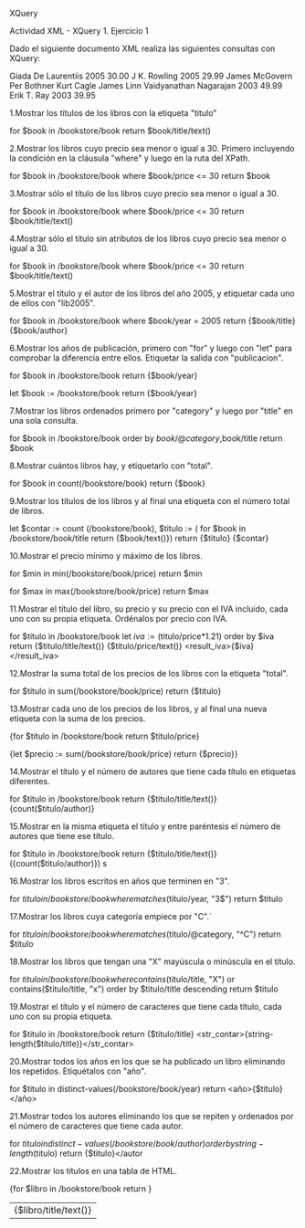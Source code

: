 XQuery

Actividad XML - XQuery 1.
Ejercicio 1

Dado el siguiente documento XML realiza las siguientes consultas con XQuery:

<?xml version="1.0" encoding="UTF-8"?>
<bookstore>
  <book category="COOKING">
    <title lang="en">Everyday Italian</title>
    <author>Giada De Laurentiis</author>
    <year>2005</year>
    <price>30.00</price>
  </book>
  <book category="CHILDREN">
    <title lang="en">Harry Potter</title>
    <author>J K. Rowling</author>
    <year>2005</year>
    <price>29.99</price>
  </book>
  <book category="WEB">
    <title lang="en">XQuery Kick Start</title>
    <author>James McGovern</author>
    <author>Per Bothner</author>
    <author>Kurt Cagle</author>
    <author>James Linn</author>
    <author>Vaidyanathan Nagarajan</author>
    <year>2003</year>
    <price>49.99</price>
  </book>
  <book category="WEB">
    <title lang="en">Learning XML</title>
    <author>Erik T. Ray</author>
    <year>2003</year>
    <price>39.95</price>
  </book>
</bookstore> 

1.Mostrar los títulos de los libros con la etiqueta "titulo"

for $book in /bookstore/book
return $book/title/text()

2.Mostrar los libros cuyo precio sea menor o igual a 30. Primero incluyendo la condición en la cláusula "where" y luego en la ruta del XPath.

for $book in /bookstore/book
where $book/price <= 30
return $book

3.Mostrar sólo el título de los libros cuyo precio sea menor o igual a 30.

for $book in /bookstore/book
where $book/price <= 30
return $book/title/text()

4.Mostrar sólo el título sin atributos de los libros cuyo precio sea menor o igual a 30.

for $book in /bookstore/book
where $book/price <= 30
return $book/title/text()

5.Mostrar el título y el autor de los libros del año 2005, y etiquetar cada uno de ellos con "lib2005".

for $book in /bookstore/book
where $book/year = 2005
return <lib2005>{$book/title}{$book/author}</lib2005>

6.Mostrar los años de publicación, primero con "for" y luego con "let" para comprobar la diferencia entre ellos. Etiquetar la salida con "publicacion".

for $book in /bookstore/book
return <publicacion>{$book/year}</publicacion>

let $book := /bookstore/book
return <publicacion>{$book/year}</publicacion>

7.Mostrar los libros ordenados primero por "category" y luego por "title" en una sola consulta.

for $book in /bookstore/book
order by $book/@category,$book/title
return $book

8.Mostrar cuántos libros hay, y etiquetarlo con "total".

for $book in count(/bookstore/book)
return <tolal>{$book}</tolal>

9.Mostrar los títulos de los libros y al final una etiqueta con el número total de libros.

let $contar := count (/bookstore/book),
    $titulo := (
      for $book in /bookstore/book/title 
      return <titulo>{$book/text()}</titulo>) 
return 
      <resultado>
        {$titulo}
        <total>{$contar}</total>
      </resultado>

10.Mostrar el precio mínimo y máximo de los libros.

for $min in min(/bookstore/book/price)
  return $min

for $max in max(/bookstore/book/price)
  return $max

11.Mostrar el título del libro, su precio y su precio con el IVA incluido, cada uno con su propia etiqueta. Ordénalos por precio con IVA.

for $titulo in /bookstore/book
let $iva := ($titulo/price*1.21)
order by $iva
   return <result>
          <titulo>{$titulo/title/text()}</titulo>
          <precio>{$titulo/price/text()}</precio>
          <result_iva>{$iva}</result_iva>
          </result>

12.Mostrar la suma total de los precios de los libros con la etiqueta "total".

for $titulo in sum(/bookstore/book/price)
   return <total>{$titulo}</total>

13.Mostrar cada uno de los precios de los libros, y al final una nueva etiqueta con la suma de los precios.

<libro>
{for $titulo in /bookstore/book
return $titulo/price}

{let $precio := sum(/bookstore/book/price)
return <total>{$precio}</total>}
</libro>

14.Mostrar el título y el número de autores que tiene cada título en etiquetas diferentes.

for $titulo in /bookstore/book
return <libro>
       <titulo>{$titulo/title/text()}</titulo>
       <autor>{count($titulo/author)}</autor>
       </libro>

15.Mostrar en la misma etiqueta el título y entre paréntesis el número de autores que tiene ese título.

for $titulo in /bookstore/book
return <libro>
       {$titulo/title/text()}
       ({count($titulo/author)})
       </libro>s

16.Mostrar los libros escritos en años que terminen en "3".

for $titulo in /bookstore/book
where matches($titulo/year, "3$")
return $titulo

17.Mostrar los libros cuya categoría empiece por "C".`

for $titulo in /bookstore/book
where matches($titulo/@category, "^C")
return $titulo

18.Mostrar los libros que tengan una "X" mayúscula o minúscula en el título.

for $titulo in /bookstore/book
where contains($titulo/title, "X") or contains($titulo/title, "x") order by $titulo/title descending
return $titulo

19.Mostrar el título y el número de caracteres que tiene cada título, cada uno con su propia etiqueta.

for $titulo in /bookstore/book
return <libro>
          {$titulo/title}
          <str_contar>{string-length($titulo/title)}</str_contar>
        </libro>

20.Mostrar todos los años en los que se ha publicado un libro eliminando los repetidos. Etiquétalos con "año".

for $titulo in distinct-values(/bookstore/book/year)
return <año>{$titulo}</año>

21.Mostrar todos los autores eliminando los que se repiten y ordenados por el número de caracteres que tiene cada autor.

for $titulo in distinct-values(/bookstore/book/author)
order by string-length($titulo)
return <autor>{$titulo}</autor

22.Mostrar los títulos en una tabla de HTML.

<table>
{for $libro in /bookstore/book
  return <tr><td>{$libro/title/text()}</td></tr>}
</table>